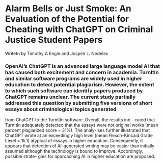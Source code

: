 Alarm Bells or Just Smoke: An Evaluation of the Potential for Cheating with ChatGPT on Criminal Justice Student Papers
========================
Writetn by Timothy A Engle and Jospeh L. Nedelec

### OpenAI’s ChatGPT is an advanced large language model AI that has caused both excitement and concern in academia. TurnItIn and similar software programs are widely used in higher education to detect potential plagiarism. However, the extent to which such software can identify papers produced by ChatGPT remains unclear. The current study partially addressed this question by submitting five versions of short essays about criminological topics generated
from ChatGPT to the TurnItIn software. Overall, the results indi-
cated that TurnItIn adequately detected that the essays were not
original works (mean percent plagiarized score = 31%). The analy-
ses further illustrated that ChatGPT wrote at an exceedingly high
level (mean Flesch-Kincaid Grade Level = 15.1) atypical of essays in
higher education. Consequently, it appears that detection of
AI-generated writing may be easier than initially assumed although
the technology is bound to improve. Accordingly, possible strate-
gies for approaching AI in higher education are proposed.